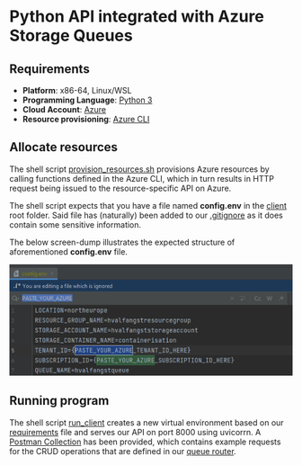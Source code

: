 # Python API integrated with Azure Storage Queues

## Requirements

- **Platform**: x86-64, Linux/WSL
- **Programming Language**: [Python 3](https://www.python.org/downloads/)
- **Cloud Account**: [Azure](https://azure.microsoft.com/en-us/pricing/purchase-options/azure-account)
- **Resource provisioning**: [Azure CLI](https://learn.microsoft.com/en-us/cli/azure/)


## Allocate resources

The shell script [provision_resources.sh](infra/provision_resources.sh) provisions Azure resources by calling functions defined in the Azure CLI, which in turn
results in HTTP request being issued to the resource-specific API on Azure. 

The shell script expects that you have a file named **config.env** in the [client](client) root folder. Said
file has (naturally) been added to our [.gitignore](.gitignore) as it does contain some sensitive information. 

The below screen-dump illustrates the expected structure of aforementioned **config.env** file.

![screenshot](images/config_env.png)

## Running program

The shell script [run_client](client/run_client.sh) creates a new virtual environment based on our [requirements](client/requirements.txt) file and serves our 
API on port 8000 using uvicorrn. A [Postman Collection](client/postman/hvalfangst-azure-queue-storage.postman_collection.json) has been provided,
which contains example requests for the CRUD operations that are defined in our [queue router](client/routers/queue.py).


